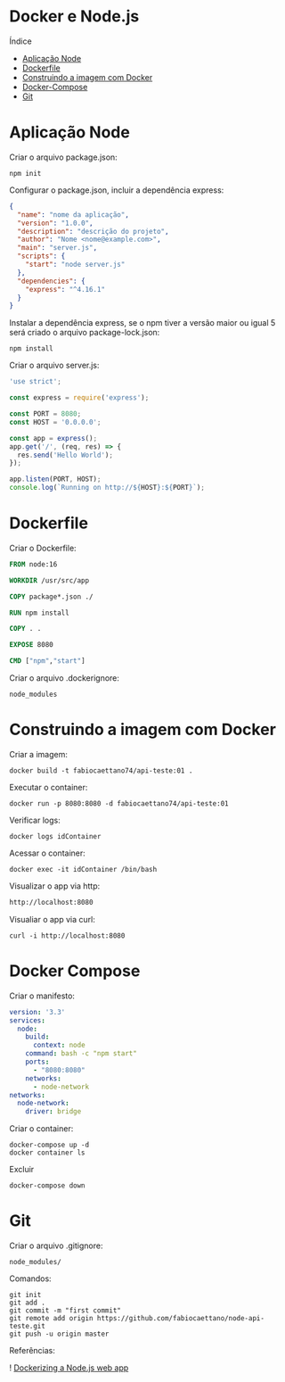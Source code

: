 # Docker e Node.js

Índice
* [Aplicação Node](#aplicação-node)
* [Dockerfile](#dockerfile)
* [Construindo a imagem com Docker](#Construindo-a-imagem-com-Docker)
* [Docker-Compose](#Docker-Compose)
* [Git](#git)



# Aplicação Node

Criar o arquivo package.json:

``` cli
npm init
```

Configurar o package.json, incluir a dependência express:

``` json
{
  "name": "nome da aplicação",
  "version": "1.0.0",
  "description": "descrição do projeto",
  "author": "Nome <nome@example.com>",
  "main": "server.js",
  "scripts": {
    "start": "node server.js"
  },
  "dependencies": {
    "express": "^4.16.1"
  }
}
```

Instalar a dependência express, se o npm tiver a versão maior ou igual 5 será criado o arquivo package-lock.json:

```
npm install
```

Criar o arquivo server.js:

``` javascript
'use strict';

const express = require('express');

const PORT = 8080;
const HOST = '0.0.0.0';

const app = express();
app.get('/', (req, res) => {
  res.send('Hello World');
});

app.listen(PORT, HOST);
console.log(`Running on http://${HOST}:${PORT}`);
```

# Dockerfile

Criar o Dockerfile:

``` dockerfile
FROM node:16

WORKDIR /usr/src/app

COPY package*.json ./

RUN npm install

COPY . .

EXPOSE 8080

CMD ["npm","start"]
```

Criar o arquivo .dockerignore:

```
node_modules
```

# Construindo a imagem com Docker


Criar a imagem:

``` cli
docker build -t fabiocaettano74/api-teste:01 .
```

Executar o container:

``` cli
docker run -p 8080:8080 -d fabiocaettano74/api-teste:01
```

Verificar logs:

```
docker logs idContainer
```


Acessar o container:

``` cli 
docker exec -it idContainer /bin/bash
```

Visualizar o app via http:
 
 ``` html
 http://localhost:8080
 ```

Visualiar o app via curl: 

``` curl
curl -i http://localhost:8080
```

# Docker Compose

Criar o manifesto:

``` yaml
version: '3.3'
services:
  node:
    build:
      context: node
    command: bash -c "npm start"
    ports:
      - "8080:8080"
    networks:
      - node-network
networks:
  node-network:
    driver: bridge
```

Criar o container:

```
docker-compose up -d
docker container ls
```

Excluir
```
docker-compose down
```


# Git

Criar o arquivo .gitignore:

```
node_modules/
```

Comandos:

``` git
git init
git add .
git commit -m "first commit"
git remote add origin https://github.com/fabiocaettano/node-api-teste.git
git push -u origin master
```

Referências:

! [Dockerizing a Node.js web app](https://nodejs.org/en/docs/guides/nodejs-docker-webapp/)